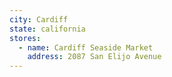 ```yaml
---
city: Cardiff
state: california
stores:
  - name: Cardiff Seaside Market
    address: 2087 San Elijo Avenue
---
```


